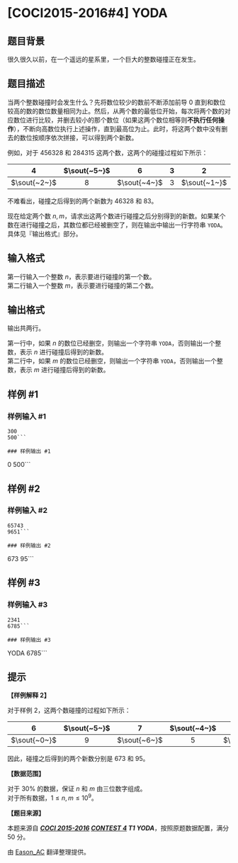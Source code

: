 # [COCI2015-2016#4] YODA

## 题目背景

很久很久以前，在一个遥远的星系里，一个巨大的整数碰撞正在发生。

## 题目描述

当两个整数碰撞时会发生什么？先将数位较少的数前不断添加前导 $0$ 直到和数位较高的数的数位数量相同为止。然后，从两个数的最低位开始，每次将两个数的对应数位进行比较，并删去较小的那个数位（如果这两个数位相等则**不执行任何操作**），不断向高数位执行上述操作，直到最高位为止。此时，将这两个数中没有删去的数位按顺序依次拼接，可以得到两个新数。

例如，对于 $456328$ 和 $284315$ 这两个数，这两个的碰撞过程如下所示：

| $4$ | $\sout{~5~}$ | $6$ | $3$ | $2$ | $8$ |
| :-: | :-: | :-: | :-: | :-: | :-: |
| $\sout{~2~}$ | $8$ | $\sout{~4~}$ | $3$ | $\sout{~1~}$ | $\sout{~5~}$ |

不难看出，碰撞之后得到的两个新数为 $46328$ 和 $83$。

现在给定两个数 $n,m$，请求出这两个数进行碰撞之后分别得到的新数。如果某个数在进行碰撞之后，其数位都已经被删空了，则在输出中输出一行字符串 `YODA`。具体见『输出格式』部分。

## 输入格式

第一行输入一个整数 $n$，表示要进行碰撞的第一个数。  
第二行输入一个整数 $m$，表示要进行碰撞的第二个数。

## 输出格式

输出共两行。

第一行中，如果 $n$ 的数位已经删空，则输出一个字符串 `YODA`，否则输出一个整数，表示 $n$ 进行碰撞后得到的新数。  
第二行中，如果 $m$ 的数位已经删空，则输出一个字符串 `YODA`，否则输出一个整数，表示 $m$ 进行碰撞后得到的新数。  

## 样例 #1

### 样例输入 #1
```
300
500```

### 样例输出 #1

```
0
500```

## 样例 #2

### 样例输入 #2
```
65743
9651```

### 样例输出 #2

```
673
95```

## 样例 #3

### 样例输入 #3
```
2341
6785```

### 样例输出 #3

```
YODA
6785```

## 提示

**【样例解释 2】**

对于样例 $2$，这两个数碰撞的过程如下所示：

| $6$ | $\sout{~5~}$ | $7$ | $\sout{~4~}$ | $3$ |
| :----------: | :----------: | :----------: | :----------: | :----------: |
| $\sout{~0~}$ | $9$ | $\sout{~6~}$ | $5$ | $\sout{~1~}$ |

因此，碰撞之后得到的两个新数分别是 $673$ 和 $95$。

**【数据范围】**

对于 $30\%$ 的数据，保证 $n$ 和 $m$ 由三位数字组成。  
对于所有数据，$1\leqslant n,m\leqslant 10^9$。

**【题目来源】**

本题来源自 **_[COCI 2015-2016](https://hsin.hr/coci/archive/2015_2016/) [CONTEST 4](https://hsin.hr/coci/archive/2015_2016/contest4_tasks.pdf) T1 YODA_**，按照原题数据配置，满分 $50$ 分。

由 [Eason_AC](https://www.luogu.com.cn/user/112917) 翻译整理提供。

